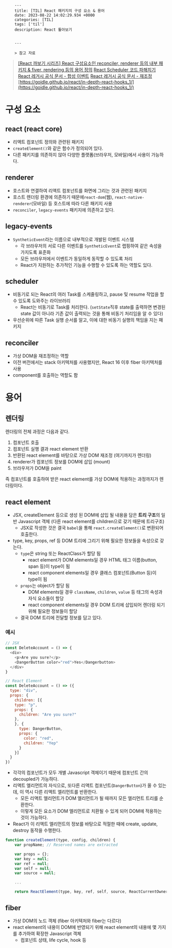 

        ---
        title: [TIL] React 패키지의 구성 요소 & 용어
        date: 2023-08-22 14:02:29.934 +0000
        categories: [TIL]
        tags: ['til']
        description: React 톺아보기
        
        
        ---

        > 참고 자료
> [[React 까보기 시리즈] React 구성요소인 reconciler, renderer 등의 내부 패키지 & fiver, rendering 등의 용어 정의](https://youtu.be/Cozfyv57JiY)
> [React Scheduler 코드 파해치기](https://velog.io/@eunseo9808/React-Scheduler-%EC%BD%94%EB%93%9C-%ED%8C%8C%ED%95%B4%EC%B9%98%EA%B8%B0)
> [React 레거시 공식 문서 - 합성 이벤트](https://ko.legacy.reactjs.org/docs/events.html)
> [React 레거시 공식 문서 - 재조정](https://ko.legacy.reactjs.org/docs/reconciliation.html)
> [https://goidle.github.io/react/in-depth-react-hooks_1/](https://goidle.github.io/react/in-depth-react-hooks_1/)

# 구성 요소

## react (react core)

- 리액트 컴포넌트 정의와 관련된 패키지
- `createElement()`와 같은 함수가 정의되어 있다.
- 다른 패키지를 의존하지 않아 다양한 플랫폼(브라우저, 모바일)에서 사용이 가능하다.

## renderer

- 호스트와 연결하여 리액트 컴포넌트를 화면에 그리는 것과 관련된 패키지
- 호스트 렌더링 환경에 의존하기 때문에`react-dom`(웹), `react-native-renderer`(모바일) 등 호스트에 따라 다른 패키지 사용
- `reconciler`, `legacy-events` 패키지에 의존하고 있다.

## legacy-events

- `SyntheticEvent`라는 이름으로 내부적으로 개발된 이벤트 시스템
  - 각 브라우저의 서로 다른 이벤트를 `SyntheticEvent`로 랩핑하여 같은 속성을 가지도록 표준화
  - 모든 브라우저에서 이벤트가 동일하게 동작할 수 있도록 처리
  - React가 지원하는 추가적인 기능을 수행할 수 있도록 하는 역할도 있다.

## scheduler

- 비동기로 되는 React의 여러 Task를 스케줄링하고, pause 및 resume 작업을 할 수 있도록 도와주는 라이브러리
  - React는 비동기로 Task를 처리한다. (`setState`직후 state를 출력하면 변경된 state 값이 아니라 기존 값이 출력되는 것을 통해 비동기 처리임을 알 수 있다)
- 우선순위에 따른 Task 실행 순서를 알고, 이에 대한 비동기 실행의 책임을 지는 패키지

## reconciler

- 가상 DOM을 재조정하는 역할
- 이전 버전에서는 stack 아키텍처를 사용했지만, React 16 이후 fiber 아키텍처를 사용
- component를 호출하는 역할도 함

# 용어

## 렌더링

렌더링의 전체 과정은 다음과 같다.

1. 컴포넌트 호출
2. 컴포넌트 실행 결과 react element 반환
3. 반환된 react element를 바탕으로 가상 DOM 재조정 (여기까지가 렌더링)
4. renderer가 컴포넌트 정보를 DOM에 삽입 (mount)
5. 브라우저가 DOM을 paint

즉 컴포넌트를 호출하여 받은 react element를 가상 DOM에 적용하는 과정까지가 렌더링이다.

## react element

- JSX, createElement 등으로 생성 된 DOM에 삽입 될 내용을 담은 **트리 구조**의 일반 Javascript 객체 (다른 react element를 children으로 갖기 때문에 트리구조)
  - JSX로 작성한 것은 결국 `babel`을 통해 `react.createElement()`로 변환되어 호출한다.
- type, key, props, ref 등 DOM 트리에 그리기 위해 필요한 정보들을 속성으로 갖는다.
  - `type`은 string 또는 ReactClass가 할당 됨
    - react element가 DOM elements일 경우 HTML 태그 이름(button, span 등)이 type이 됨
    - react component elements일 경우 클래스 컴포넌트(Button 등)이 type이 됨
  - `props`는 object가 할당 됨
    - DOM elements일 경우 `className`, `children`, `value` 등 태그의 속성과 자식 요소들이 할당
    - react component elements일 경우 DOM 트리에 삽입되어 렌더링 되기 위해 필요한 정보들이 할당
  - 결국 DOM 트리에 전달할 정보를 담고 있다.
### 예시

```javascript
// JSX
const DeleteAccount = () => {
  <div>
    <p>Are you sure?</p>
  	<DangerButton color="red">Yes</Dangerbutton>
  </div>
}
```

```javascript
// React Element
const DeleteAccount = () => ({
  type: "div",
  props: {
    children: [{
    type: "p",
    props: {
      children: "Are you sure?"
    },
    }, {
      type: DangerButton,
      props: {
        color: "red",
        children: "Yep"
      }
    }]
  }
})
```

- 각각의 컴포넌트가 모두 개별 Javascript 객체이기 때문에 컴포넌트 간의 decoupled가 가능하다.
- 리액트 엘리먼트의 자식으로, 또다른 리액트 컴포넌트(`DangerButton`)가 올 수 있는데, 이 역시 다른 리액트 엘리먼트를 반환한다.
  - 모든 리액트 엘리먼트가 DOM 엘리먼트가 될 때까지 모든 엘리먼트 트리를 순환한다.
  - 이렇게 모든 요소가 DOM 엘리먼트로 치환될 수 있게 되어 DOM에 적용하는 것이 가능하다.
- React가 이 리액트 엘리먼트의 정보를 바탕으로 적절한 때에 create, update, destroy 동작을 수행한다.

```javascript
function createElement(type, config, children) {
    var propName; // Reserved names are extracted

    var props = {};
    var key = null;
    var ref = null;
    var self = null;
    var source = null;

    ...

    return ReactElement(type, key, ref, self, source, ReactCurrentOwner.current, props);
```

## fiber

- 가상 DOM의 노드 객체 (fiber 아키텍처와 fiber는 다르다)
- react element의 내용이 DOM에 반영되기 위해 react element의 내용에 몇 가지를 추가하여 확장한 Javascript 객체
  - 컴포넌트 상태, life cycle, hook 등


        